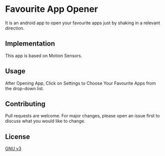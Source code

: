 # Favourite App Opener

It is an android app to open your favourite apps just by shaking in a relevant direction.

## Implementation

This app is based on Motion Sensors.

## Usage

After Opening App, Click on Settings to Choose Your Favourite Apps from the drop-down list.

## Contributing
Pull requests are welcome. For major changes, please open an issue first to discuss what you would like to change.


## License
[GNU v3](https://choosealicense.com/licenses/gpl-3.0/)